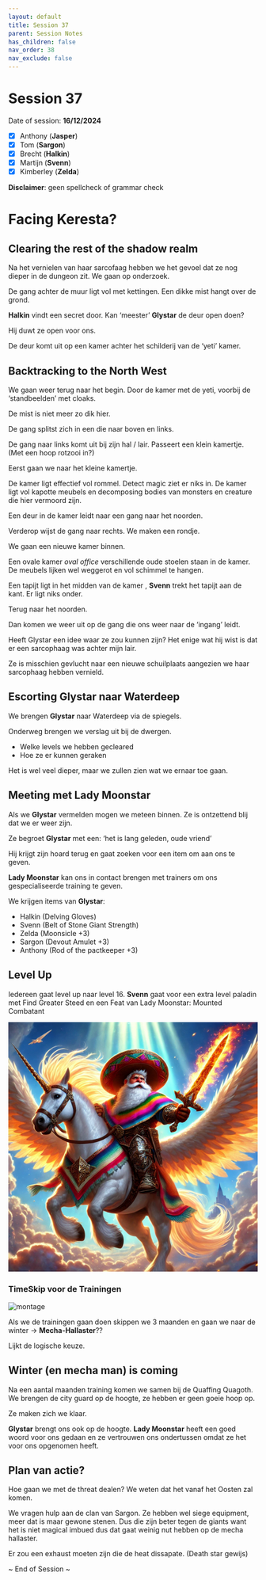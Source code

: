 ```yaml
---
layout: default
title: Session 37
parent: Session Notes
has_children: false
nav_order: 38
nav_exclude: false
---
```

# Session 37
Date of session: **16/12/2024**

- [x] Anthony (**Jasper**)
- [x] Tom (**Sargon**)
- [x] Brecht (**Halkin**)
- [x] Martijn (**Svenn**)
- [x] Kimberley (**Zelda**)

**Disclaimer**: geen spellcheck of grammar check
# Facing Keresta?
## Clearing the rest of the shadow realm

Na het vernielen van haar sarcofaag hebben we het gevoel dat ze nog dieper in de dungeon zit.
We gaan op onderzoek.

De gang achter de muur ligt vol met kettingen.
Een dikke mist hangt over de grond.

**Halkin** vindt een secret door.
Kan ‘meester’ **Glystar** de deur open doen?

Hij duwt ze open voor ons.

De deur komt uit op een kamer achter het schilderij van de ‘yeti’ kamer.

## Backtracking to the North West

We gaan weer terug naar het begin.
Door de kamer met de yeti, voorbij de ‘standbeelden’ met cloaks.

De mist is niet meer zo dik hier.

De gang splitst zich in een die naar boven en links.

De gang naar links komt uit bij zijn hal / lair.
Passeert een klein kamertje. (Met een hoop rotzooi in?)

Eerst gaan we naar het kleine kamertje.

De kamer ligt effectief vol rommel. Detect magic ziet er niks in. De kamer ligt vol kapotte meubels en decomposing bodies van monsters en creature die hier vermoord zijn.

Een deur in de kamer leidt naar een gang naar het noorden.

Verderop wijst de gang naar rechts.
We maken een rondje.

We gaan een nieuwe kamer binnen.

Een ovale kamer *oval office* verschillende oude stoelen staan in de kamer. De meubels lijken wel weggerot en vol schimmel te hangen.

Een tapijt ligt in het midden van de kamer , **Svenn** trekt het tapijt aan de kant.
Er ligt niks onder.

Terug naar het noorden.

Dan komen we weer uit op de gang die ons weer naar de ‘ingang’ leidt.

Heeft Glystar een idee waar ze zou kunnen zijn?
Het enige wat hij wist is dat er een sarcophaag was achter mijn lair.

Ze is misschien gevlucht naar een nieuwe schuilplaats aangezien we haar sarcophaag hebben vernield.

## Escorting Glystar naar Waterdeep

We brengen **Glystar** naar Waterdeep via de spiegels.

Onderweg brengen we verslag uit bij de dwergen.
- Welke levels we hebben gecleared
- Hoe ze er kunnen geraken

Het is wel veel dieper, maar we zullen zien wat we ernaar toe gaan.

## Meeting met Lady Moonstar

Als we **Glystar** vermelden mogen we meteen binnen.
Ze is ontzettend blij dat we er weer zijn.

Ze begroet **Glystar** met een: ‘het is lang geleden, oude vriend’

Hij krijgt zijn hoard terug en gaat zoeken voor een item om aan ons te geven.

**Lady Moonstar** kan ons in contact brengen met trainers om ons gespecialiseerde training te geven.

We krijgen items van **Glystar**:
- Halkin (Delving Gloves)
- Svenn (Belt of Stone Giant Strength)
- Zelda (Moonsicle +3)
- Sargon (Devout Amulet +3)
- Anthony (Rod of the pactkeeper +3)

## Level Up

Iedereen gaat level up naar level 16.
**Svenn** gaat voor een extra level paladin met Find Greater Steed en een Feat van Lady Moonstar: Mounted Combatant

![sven mounted](img/37_mounted.png)

### TimeSkip voor de Trainingen

![montage](https://y.yarn.co/e0541f94-29b1-4ac5-b553-399c18d98ca9_text.gif)

Als we de trainingen gaan doen skippen we 3 maanden en gaan we naar de winter -> **Mecha-Hallaster**??

Lijkt de logische keuze.

## Winter (en mecha man) is coming

Na een aantal maanden training komen we samen bij de Quaffing Quagoth.
We brengen de city guard op de hoogte, ze hebben er geen goeie hoop op.

Ze maken zich we klaar.

**Glystar** brengt ons ook op de hoogte.
**Lady Moonstar** heeft een goed woord voor ons gedaan en ze vertrouwen ons ondertussen omdat ze het voor ons opgenomen heeft.

## Plan van actie?

Hoe gaan we met de threat dealen?
We weten dat het vanaf het Oosten zal komen.

We vragen hulp aan de clan van Sargon.
Ze hebben wel siege equipment, meer dat is maar gewone stenen. Dus die zijn beter tegen de giants want het is niet magical imbued dus dat gaat weinig nut hebben op de mecha hallaster.

Er zou een exhaust moeten zijn die de heat dissapate.
(Death star gewijs)


~ End of Session ~
